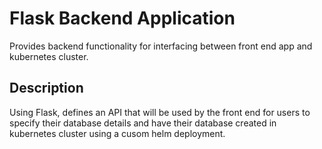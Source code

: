 # Flask Backend Application

Provides backend functionality for interfacing between front end app and kubernetes cluster.

## Description

Using Flask, defines an API that will be used by the front end for users to specify their database details and have their database created in kubernetes cluster using a cusom helm deployment.
